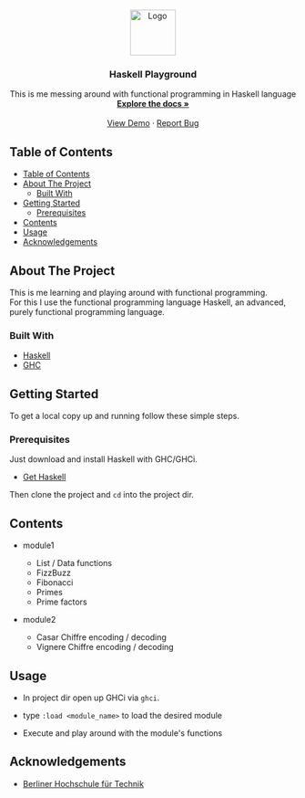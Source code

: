 <!-- PROJECT LOGO -->
<br />
<p align="center">
  <a href="https://github.com/jannesbrunner/haskell-playground">
    <img src="https://cdn.freelogovectors.net/wp-content/uploads/2021/01/haskell-logo-freelogovectors.net_.png" alt="Logo" height="80">
  </a>

  <h3 align="center">Haskell Playground</h3>

  <p align="center">
    This is me messing around with functional programming in Haskell language
    <br />
    <a href="https://github.com/jannesbrunner/haskell-playground"><strong>Explore the docs »</strong></a>
    <br />
    <br />
    <a href="https://github.com/jannesbrunner/haskell-playground">View Demo</a>
    ·
    <a href="https://github.com/jannesbrunner/haskell-playground/issues">Report Bug</a>
  </p>
</p>



<!-- TABLE OF CONTENTS -->
## Table of Contents

- [Table of Contents](#table-of-contents)
- [About The Project](#about-the-project)
  - [Built With](#built-with)
- [Getting Started](#getting-started)
  - [Prerequisites](#prerequisites)
- [Contents](#contents)
- [Usage](#usage)
- [Acknowledgements](#acknowledgements)



<!-- ABOUT THE PROJECT -->
## About The Project

This is me learning and playing around with functional programming. <br />
For this I use the functional programming language Haskell, an advanced, purely functional programming language.

### Built With

* [Haskell](https://en.wikipedia.org/wiki/Haskell_(programming_language))
* [GHC](https://en.wikipedia.org/wiki/Glasgow_Haskell_Compiler)


<!-- GETTING STARTED -->
## Getting Started

To get a local copy up and running follow these simple steps.

### Prerequisites

Just download and install Haskell with GHC/GHCi. 

* [Get Haskell](https://www.haskell.org/)

Then clone the project and `cd` into the project dir.


## Contents

* module1
  * List / Data functions
  * FizzBuzz
  * Fibonacci
  * Primes
  * Prime factors
  
* module2
  * Casar Chiffre encoding / decoding
  * Vignere Chiffre encoding / decoding

<!-- USAGE EXAMPLES -->
## Usage

* In project dir open up GHCi via `ghci`. 

* type `:load <module_name>` to load the desired module 
  
* Execute and play around with the module's functions  

<!-- ACKNOWLEDGEMENTS -->
## Acknowledgements

* [Berliner Hochschule für Technik](https://www.beuth-hochschule.de/)


<!-- MARKDOWN LINKS & IMAGES -->
<!-- https://www.markdownguide.org/basic-syntax/#reference-style-links -->
